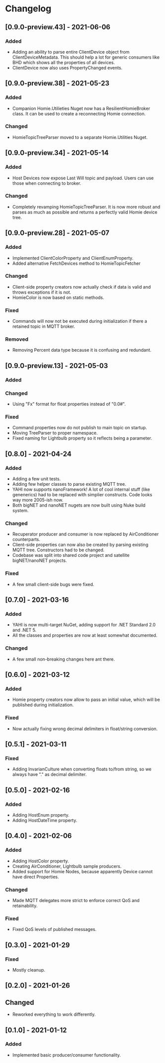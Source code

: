 # Changelog

## [0.9.0-preview.43] - 2021-06-06
### Added
- Adding an ability to parse entire ClientDevice object from ClientDeviceMetadata. This should help a lot for generic consumers like BHD which shows all the properties of all devices.
- ClientDevice now also uses PropertyChanged events.


## [0.9.0-preview.38] - 2021-05-23
### Added
- Companion Homie.Utilieties Nuget now has a ResilientHomieBroker class. It can be used to create a reconnecting Homie connection.

### Changed
- HomieTopicTreeParser moved to a separate Homie.Utilities Nuget.


## [0.9.0-preview.34] - 2021-05-14
### Added
- Host Devices now expose Last Will topic and payload. Users can use those when connecting to broker.

### Changed
- Completely revamping HomieTopicTreeParser. It is now more robust and parses as much as possible and returns a perfectly valid Homie device tree.


## [0.9.0-preview.28] - 2021-05-07
### Added
- Implemented ClientColorProperty and ClientEnumProperty.
- Added alternative FetchDevices method to HomieTopicFetcher

### Changed
- Client-side property creators now actually check if data is valid and throws exceptions if it is not.
- HomieColor is now based on static methods.

### Fixed
- Commands will now not be executed during initialization if there a retained topic in MQTT broker.

### Removed
- Removing Percent data type because it is confusing and redundant.


## [0.9.0-preview.13] - 2021-05-03
### Added

### Changed
- Using "Fx" format for float properties instead of "0.0#".

### Fixed
- Command properties now do not publish to main topic on startup.
- Moving TreeParser to proper namespace.
- Fixed naming for Lightbulb property so it reflects being a parameter.


## [0.8.0] - 2021-04-24
### Added
- Adding a few unit tests.
- Adding few helper classes to parse existing MQTT tree.
- YAHI now supports nanoFramework! A lot of cool internal stuff (like genenerics) had to be replaced with simplier constructs. Code looks way more 2005-ish now.
- Both bigNET and nanoNET nugets are now built using Nuke build system.

### Changed
- Recuperator producer and consumer is now replaced by AirConditioner counterparts.
- Client-side properties can now also be created by parsing existing MQTT tree. Constructors had to be changed.
- Codebase was split into shared code project and satellite bigNET/nanoNET projects.

### Fixed
- A few small client-side bugs were fixed.


## [0.7.0] - 2021-03-16
### Added
- YAHI is now multi-target NuGet, adding support for .NET Standard 2.0 and .NET 5.
- All the classes and properties are now at least somewhat documented.

### Changed
- A few small non-breaking changes here ant there.


## [0.6.0] - 2021-03-12
### Added
- Homie property creators now allow to pass an initial value, which will be published during initialization.

### Fixed
- Now actually fixing wrong decimal delimiters in float/string conversion.


## [0.5.1] - 2021-03-11
### Fixed
- Adding InvarianCulture when converting floats to/from string, so we always have "." as decimal delimiter.


## [0.5.0] - 2021-02-16
### Added
- Adding HostEnum property.
- Adding HostDateTime property.


## [0.4.0] - 2021-02-06
### Added
- Adding HostColor property.
- Creating AirConditioner, Lightbulb sample producers.
- Added support for Homie Nodes, because apparently Device cannot have direct Properties.

### Changed
- Made MQTT delegates more strict to enforce correct QoS and retainability.

### Fixed
- Fixed QoS levels of published messages.


## [0.3.0] - 2021-01-29
### Fixed
- Mostly cleanup.


## [0.2.0] - 2021-01-26
## Changed
- Reworked everything to work differently.

## [0.1.0] - 2021-01-12
### Added
- Implemented basic producer/consumer functionality.